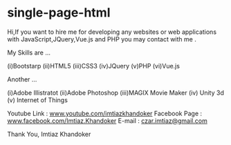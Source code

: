 # single-page-html
Hi,If you want to hire me for developing any websites or web applications with JavaScript,JQuery,Vue.js and PHP you may contact with me .

My Skills are ...

(i)Bootstarp (ii)HTML5 (iii)CSS3 (iv)JQuery (v)PHP (vi)Vue.js

Another ...

(i)Adobe Illistratot (ii)Adobe Photoshop (iii)MAGIX Movie Maker (iv) Unity 3d (v) Internet of Things

Youtube Link : www.youtube.com/imtiazkhandoker Facebook Page : www.facebook.com/Imtiaz.Khandoker E-mail : czar.imtiaz@gmail.com

Thank You, Imtiaz Khandoker
